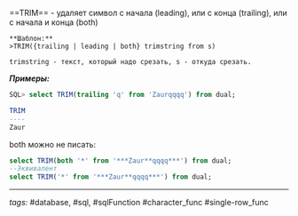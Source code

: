 ==TRIM== - удаляет символ с начала (leading), или с конца (trailing), или с начала и конца (both)

	**Шаблон:**
	>TRIM({trailing | leading | both} trimstring from s)
	
	trimstring - текст, который надо срезать, s - откуда срезать.

***Примеры:***
```sql
SQL> select TRIM(trailing 'q' from 'Zaurqqqq') from dual;

TRIM
----
Zaur
```

both можно не писать:
```sql
select TRIM(both '*' from '***Zaur**qqqq***') from dual;
--Эквивалент
select TRIM('*' from '***Zaur**qqqq***') from dual;
```
---
*tags:* #database, #sql, #sqlFunction #character_func #single-row_func 